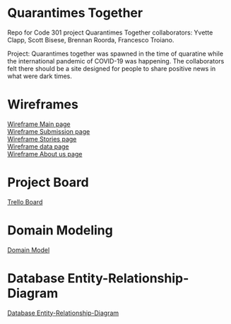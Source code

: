 # Quarantimes Together

Repo for Code 301 project Quarantimes Together collaborators: Yvette Clapp, Scott Bisese, Brennan Roorda, Francesco Troiano.

Project: Quarantimes together was spawned in the time of quaratine while the international pandemic of COVID-19 was happening. The collaborators felt there should be a site designed for people to share positive news in what were dark times. 

# Wireframes

[Wireframe Main page](public/images/mainwireframe.png)  
[Wireframe Submission page](public/images/SubmissionWireframe.png)  
[Wireframe Stories page](public/images/StoriesWireframe.png)  
[Wireframe data page](public/images/DataWireframe.png)  
[Wireframe About us page](public/images/AboutUsWireframe.png)  

# Project Board

[Trello Board](https://trello.com/b/jqNxgJKu/quarantimes-together)


# Domain Modeling

[Domain Model](public/images/DomainModel.png)


# Database Entity-Relationship-Diagram

[Database Entity-Relationship-Diagram](public/images/DatabaseEntity-Relationship-Diagram.png)



